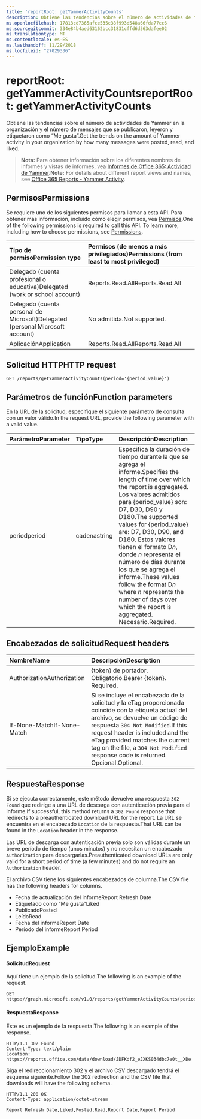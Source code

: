 ```yaml
---
title: 'reportRoot: getYammerActivityCounts'
description: Obtiene las tendencias sobre el número de actividades de Yammer en la organización y el número de mensajes que se publicaron, leyeron y etiquetaron como “Me gusta”.
ms.openlocfilehash: 17813cd7365afce535c38f993d548a66fda77cc6
ms.sourcegitcommit: 334e84b4aed63162bcc31831cffd6d363dafee02
ms.translationtype: MT
ms.contentlocale: es-ES
ms.lasthandoff: 11/29/2018
ms.locfileid: "27029336"
---
```

# <a name="reportroot-getyammeractivitycounts"></a><span data-ttu-id="945f2-103">reportRoot: getYammerActivityCounts</span><span class="sxs-lookup"><span data-stu-id="945f2-103">reportRoot: getYammerActivityCounts</span></span>

<span data-ttu-id="945f2-104">Obtiene las tendencias sobre el número de actividades de Yammer en la organización y el número de mensajes que se publicaron, leyeron y etiquetaron como “Me gusta”.</span><span class="sxs-lookup"><span data-stu-id="945f2-104">Get the trends on the amount of Yammer activity in your organization by how many messages were posted, read, and liked.</span></span>

> <span data-ttu-id="945f2-105">**Nota:** Para obtener información sobre los diferentes nombres de informes y vistas de informes, vea [Informes de Office 365: Actividad de Yammer](https://support.office.com/client/Yammer-activity-c7c9f938-5b8e-4d52-b1a2-c7c32cb2312a).</span><span class="sxs-lookup"><span data-stu-id="945f2-105">**Note:** For details about different report views and names, see [Office 365 Reports - Yammer Activity](https://support.office.com/client/Yammer-activity-c7c9f938-5b8e-4d52-b1a2-c7c32cb2312a).</span></span>

## <a name="permissions"></a><span data-ttu-id="945f2-106">Permisos</span><span class="sxs-lookup"><span data-stu-id="945f2-106">Permissions</span></span>

<span data-ttu-id="945f2-p101">Se requiere uno de los siguientes permisos para llamar a esta API. Para obtener más información, incluido cómo elegir permisos, vea [Permisos](/graph/permissions-reference).</span><span class="sxs-lookup"><span data-stu-id="945f2-p101">One of the following permissions is required to call this API. To learn more, including how to choose permissions, see [Permissions](/graph/permissions-reference).</span></span>

| <span data-ttu-id="945f2-109">Tipo de permiso</span><span class="sxs-lookup"><span data-stu-id="945f2-109">Permission type</span></span>                        | <span data-ttu-id="945f2-110">Permisos (de menos a más privilegiados)</span><span class="sxs-lookup"><span data-stu-id="945f2-110">Permissions (from least to most privileged)</span></span> |
| :------------------------------------- | :--------------------------------------- |
| <span data-ttu-id="945f2-111">Delegado (cuenta profesional o educativa)</span><span class="sxs-lookup"><span data-stu-id="945f2-111">Delegated (work or school account)</span></span>     | <span data-ttu-id="945f2-112">Reports.Read.All</span><span class="sxs-lookup"><span data-stu-id="945f2-112">Reports.Read.All</span></span>                         |
| <span data-ttu-id="945f2-113">Delegado (cuenta personal de Microsoft)</span><span class="sxs-lookup"><span data-stu-id="945f2-113">Delegated (personal Microsoft account)</span></span> | <span data-ttu-id="945f2-114">No admitida.</span><span class="sxs-lookup"><span data-stu-id="945f2-114">Not supported.</span></span>                           |
| <span data-ttu-id="945f2-115">Aplicación</span><span class="sxs-lookup"><span data-stu-id="945f2-115">Application</span></span>                            | <span data-ttu-id="945f2-116">Reports.Read.All</span><span class="sxs-lookup"><span data-stu-id="945f2-116">Reports.Read.All</span></span>                         |

## <a name="http-request"></a><span data-ttu-id="945f2-117">Solicitud HTTP</span><span class="sxs-lookup"><span data-stu-id="945f2-117">HTTP request</span></span>

<!-- { "blockType": "ignored" } --> 

```http
GET /reports/getYammerActivityCounts(period='{period_value}')
```

## <a name="function-parameters"></a><span data-ttu-id="945f2-118">Parámetros de función</span><span class="sxs-lookup"><span data-stu-id="945f2-118">Function parameters</span></span>

<span data-ttu-id="945f2-119">En la URL de la solicitud, especifique el siguiente parámetro de consulta con un valor válido.</span><span class="sxs-lookup"><span data-stu-id="945f2-119">In the request URL, provide the following parameter with a valid value.</span></span>

| <span data-ttu-id="945f2-120">Parámetro</span><span class="sxs-lookup"><span data-stu-id="945f2-120">Parameter</span></span> | <span data-ttu-id="945f2-121">Tipo</span><span class="sxs-lookup"><span data-stu-id="945f2-121">Type</span></span>   | <span data-ttu-id="945f2-122">Descripción</span><span class="sxs-lookup"><span data-stu-id="945f2-122">Description</span></span>                              |
| :-------- | :----- | :--------------------------------------- |
| <span data-ttu-id="945f2-123">period</span><span class="sxs-lookup"><span data-stu-id="945f2-123">period</span></span>    | <span data-ttu-id="945f2-124">cadena</span><span class="sxs-lookup"><span data-stu-id="945f2-124">string</span></span> | <span data-ttu-id="945f2-125">Especifica la duración de tiempo durante la que se agrega el informe.</span><span class="sxs-lookup"><span data-stu-id="945f2-125">Specifies the length of time over which the report is aggregated.</span></span> <span data-ttu-id="945f2-126">Los valores admitidos para {period_value} son: D7, D30, D90 y D180.</span><span class="sxs-lookup"><span data-stu-id="945f2-126">The supported values for {period_value} are: D7, D30, D90, and D180.</span></span> <span data-ttu-id="945f2-127">Estos valores tienen el formato D*n*, donde *n* representa el número de días durante los que se agrega el informe.</span><span class="sxs-lookup"><span data-stu-id="945f2-127">These values follow the format D*n* where *n* represents the number of days over which the report is aggregated.</span></span> <span data-ttu-id="945f2-128">Necesario.</span><span class="sxs-lookup"><span data-stu-id="945f2-128">Required.</span></span> |

## <a name="request-headers"></a><span data-ttu-id="945f2-129">Encabezados de solicitud</span><span class="sxs-lookup"><span data-stu-id="945f2-129">Request headers</span></span>

| <span data-ttu-id="945f2-130">Nombre</span><span class="sxs-lookup"><span data-stu-id="945f2-130">Name</span></span>          | <span data-ttu-id="945f2-131">Descripción</span><span class="sxs-lookup"><span data-stu-id="945f2-131">Description</span></span>                              |
| :------------ | :--------------------------------------- |
| <span data-ttu-id="945f2-132">Authorization</span><span class="sxs-lookup"><span data-stu-id="945f2-132">Authorization</span></span> | <span data-ttu-id="945f2-p103">{token} de portador. Obligatorio.</span><span class="sxs-lookup"><span data-stu-id="945f2-p103">Bearer {token}. Required.</span></span>                |
| <span data-ttu-id="945f2-135">If-None-Match</span><span class="sxs-lookup"><span data-stu-id="945f2-135">If-None-Match</span></span> | <span data-ttu-id="945f2-136">Si se incluye el encabezado de la solicitud y la eTag proporcionada coincide con la etiqueta actual del archivo, se devuelve un código de respuesta `304 Not Modified`.</span><span class="sxs-lookup"><span data-stu-id="945f2-136">If this request header is included and the eTag provided matches the current tag on the file, a `304 Not Modified` response code is returned.</span></span> <span data-ttu-id="945f2-137">Opcional.</span><span class="sxs-lookup"><span data-stu-id="945f2-137">Optional.</span></span> |

## <a name="response"></a><span data-ttu-id="945f2-138">Respuesta</span><span class="sxs-lookup"><span data-stu-id="945f2-138">Response</span></span>

<span data-ttu-id="945f2-139">Si se ejecuta correctamente, este método devuelve una respuesta `302 Found` que redirige a una URL de descarga con autenticación previa para el informe.</span><span class="sxs-lookup"><span data-stu-id="945f2-139">If successful, this method returns a `302 Found` response that redirects to a preauthenticated download URL for the report.</span></span> <span data-ttu-id="945f2-140">La URL se encuentra en el encabezado `Location` de la respuesta.</span><span class="sxs-lookup"><span data-stu-id="945f2-140">That URL can be found in the `Location` header in the response.</span></span>

<span data-ttu-id="945f2-141">Las URL de descarga con autenticación previa solo son válidas durante un breve período de tiempo (unos minutos) y no necesitan un encabezado `Authorization` para descargarlas.</span><span class="sxs-lookup"><span data-stu-id="945f2-141">Preauthenticated download URLs are only valid for a short period of time (a few minutes) and do not require an `Authorization` header.</span></span>

<span data-ttu-id="945f2-142">El archivo CSV tiene los siguientes encabezados de columna.</span><span class="sxs-lookup"><span data-stu-id="945f2-142">The CSV file has the following headers for columns.</span></span>

- <span data-ttu-id="945f2-143">Fecha de actualización del informe</span><span class="sxs-lookup"><span data-stu-id="945f2-143">Report Refresh Date</span></span>
- <span data-ttu-id="945f2-144">Etiquetado como “Me gusta”</span><span class="sxs-lookup"><span data-stu-id="945f2-144">Liked</span></span>
- <span data-ttu-id="945f2-145">Publicado</span><span class="sxs-lookup"><span data-stu-id="945f2-145">Posted</span></span>
- <span data-ttu-id="945f2-146">Leído</span><span class="sxs-lookup"><span data-stu-id="945f2-146">Read</span></span>
- <span data-ttu-id="945f2-147">Fecha del informe</span><span class="sxs-lookup"><span data-stu-id="945f2-147">Report Date</span></span>
- <span data-ttu-id="945f2-148">Período del informe</span><span class="sxs-lookup"><span data-stu-id="945f2-148">Report Period</span></span>

## <a name="example"></a><span data-ttu-id="945f2-149">Ejemplo</span><span class="sxs-lookup"><span data-stu-id="945f2-149">Example</span></span>

#### <a name="request"></a><span data-ttu-id="945f2-150">Solicitud</span><span class="sxs-lookup"><span data-stu-id="945f2-150">Request</span></span>

<span data-ttu-id="945f2-151">Aquí tiene un ejemplo de la solicitud.</span><span class="sxs-lookup"><span data-stu-id="945f2-151">The following is an example of the request.</span></span>

<!--{
  "blockType": "request",
  "isComposable": true,
  "name": "reportroot_getyammeractivitycounts"
}-->

```http
GET https://graph.microsoft.com/v1.0/reports/getYammerActivityCounts(period='D7')
```

#### <a name="response"></a><span data-ttu-id="945f2-152">Respuesta</span><span class="sxs-lookup"><span data-stu-id="945f2-152">Response</span></span>

<span data-ttu-id="945f2-153">Este es un ejemplo de la respuesta.</span><span class="sxs-lookup"><span data-stu-id="945f2-153">The following is an example of the response.</span></span>

<!-- {
  "blockType": "response",
  "truncated": true,
  "@odata.type": "microsoft.graph.report"
} -->

```http
HTTP/1.1 302 Found
Content-Type: text/plain
Location: https://reports.office.com/data/download/JDFKdf2_eJXKS034dbc7e0t__XDe
```

<span data-ttu-id="945f2-154">Siga el redireccionamiento 302 y el archivo CSV descargado tendrá el esquema siguiente.</span><span class="sxs-lookup"><span data-stu-id="945f2-154">Follow the 302 redirection and the CSV file that downloads will have the following schema.</span></span>

<!-- { "blockType": "ignored" } --> 

```http
HTTP/1.1 200 OK
Content-Type: application/octet-stream

Report Refresh Date,Liked,Posted,Read,Report Date,Report Period
```
